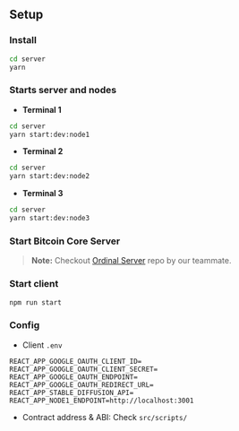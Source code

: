 ## Setup

### Install

```bash
cd server
yarn
```

### Starts server and nodes

- **Terminal 1**

```bash
cd server
yarn start:dev:node1
```

- **Terminal 2**

```bash
cd server
yarn start:dev:node2
```

- **Terminal 3**

```bash
cd server
yarn start:dev:node3
```

### Start Bitcoin Core Server

> **Note:** Checkout [Ordinal Server](https://github.com/TranNhi27/ord_server) repo by our teammate.

### Start client

```bash
npm run start
```

### Config

- Client `.env`

```env
REACT_APP_GOOGLE_OAUTH_CLIENT_ID=
REACT_APP_GOOGLE_OAUTH_CLIENT_SECRET=
REACT_APP_GOOGLE_OAUTH_ENDPOINT=
REACT_APP_GOOGLE_OAUTH_REDIRECT_URL=
REACT_APP_STABLE_DIFFUSION_API=
REACT_APP_NODE1_ENDPOINT=http://localhost:3001
```

- Contract address & ABI: Check `src/scripts/`
